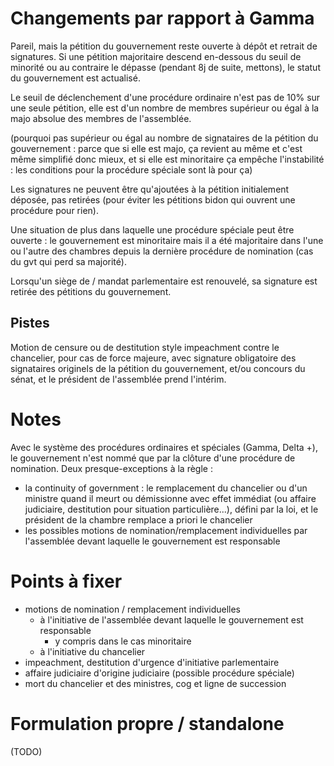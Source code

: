 # Changements par rapport à Gamma

Pareil, mais la pétition du gouvernement reste ouverte à dépôt et retrait de signatures. Si une pétition majoritaire descend en-dessous du seuil de minorité ou au contraire le dépasse (pendant 8j de suite, mettons), le statut du gouvernement est actualisé.

Le seuil de déclenchement d'une procédure ordinaire n'est pas de 10% sur une seule pétition, elle est d'un nombre de membres supérieur ou égal à la majo absolue des membres de l'assemblée.

(pourquoi pas supérieur ou égal au nombre de signataires de la pétition du gouvernement : parce que si elle est majo, ça revient au même et c'est même simplifié donc mieux, et si elle est minoritaire ça empêche l'instabilité : les conditions pour la procédure spéciale sont là pour ça)

Les signatures ne peuvent être qu'ajoutées à la pétition initialement déposée, pas retirées (pour éviter les pétitions bidon qui ouvrent une procédure pour rien).

Une situation de plus dans laquelle une procédure spéciale peut être ouverte : le gouvernement est minoritaire mais il a été majoritaire dans l'une ou l'autre des chambres depuis la dernière procédure de nomination (cas du gvt qui perd sa majorité).

Lorsqu'un siège de / mandat parlementaire est renouvelé, sa signature est retirée des pétitions du gouvernement.

## Pistes

Motion de censure ou de destitution style impeachment contre le chancelier, pour cas de force majeure, avec signature obligatoire des signataires originels de la pétition du gouvernement, et/ou concours du sénat, et le président de l'assemblée prend l'intérim.


# Notes

Avec le système des procédures ordinaires et spéciales (Gamma, Delta +), le gouvernement n'est nommé que par la clôture d'une procédure de nomination. Deux presque-exceptions à la règle :
- la continuity of government : le remplacement du chancelier ou d'un ministre quand il meurt ou démissionne avec effet immédiat (ou affaire judiciaire, destitution pour situation particulière...), défini par la loi, et le président de la chambre remplace a priori le chancelier
- les possibles motions de nomination/remplacement individuelles par l'assemblée devant laquelle le gouvernement est responsable


# Points à fixer

- motions de nomination / remplacement individuelles
  - à l'initiative de l'assemblée devant laquelle le gouvernement est responsable
    - y compris dans le cas minoritaire
  - à l'initiative du chancelier
- impeachment, destitution d'urgence d'initiative parlementaire
- affaire judiciaire d'origine judiciaire (possible procédure spéciale)
- mort du chancelier et des ministres, cog et ligne de succession


# Formulation propre / standalone

(TODO)
